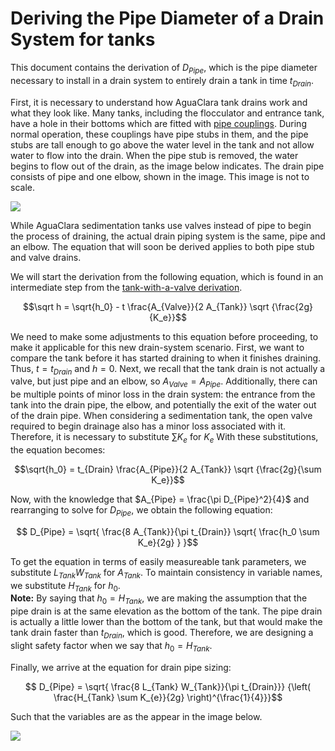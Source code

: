 # Deriving the Pipe Diameter of a Drain System for tanks

This document contains the derivation of $D_{Pipe}$, which is the pipe diameter necessary to install in a drain system to entirely drain a tank in time $t_{Drain}$.

First, it is necessary to understand how AguaClara tank drains work and what they look like. Many tanks, including the flocculator and entrance tank, have a hole in their bottoms which are fitted with [pipe couplings](https://www.mrpoolman.com.au/assets/thumbL/16057.jpg). During normal operation, these couplings have pipe stubs in them, and the pipe stubs are tall enough to go above the water level in the tank and not allow water to flow into the drain. When the pipe stub is removed, the water begins to flow out of the drain, as the image below indicates. The drain pipe consists of pipe and one elbow, shown in the image. This image is not to scale.

![](https://github.com/AguaClara/CEE4540_Master/blob/master/Summary%20Sheets/Images/Pipe_stub_drainage.jpg?raw=true)

While AguaClara sedimentation tanks use valves instead of pipe to begin the process of draining, the actual drain piping system is the same, pipe and an elbow. The equation that will soon be derived applies to both pipe stub and valve drains.

We will start the derivation from the following equation, which is found in an intermediate step from the [tank-with-a-valve derivation](https://github.com/AguaClara/CEE4540_Master/blob/master/Summary%20Sheets/Derivation_flow_through_tank_with_a_valve.md).

$$\sqrt h  = \sqrt{h_0} - t \frac{A_{Valve}}{2 A_{Tank}} \sqrt {\frac{2g}{K_e}}$$

We need to make some adjustments to this equation before proceeding, to make it applicable for this new drain-system scenario.  First, we want to compare the tank before it has started draining to when it finishes draining. Thus, $t = t_{Drain}$ and $h = 0$. Next, we recall that the tank drain is not actually a valve, but just pipe and an elbow, so $A_{Valve} = A_{Pipe}$. Additionally, there can be multiple points of minor loss in the drain system: the entrance from the tank into the drain pipe, the elbow, and potentially the exit of the water out of the drain pipe. When considering a sedimentation tank, the open valve required to begin drainage also has a minor loss associated with it. Therefore, it is necessary to substitute $\sum K_e$ for $K_e$ With these substitutions,  the equation becomes:

$$\sqrt{h_0}  = t_{Drain} \frac{A_{Pipe}}{2 A_{Tank}} \sqrt {\frac{2g}{\sum K_e}}$$

Now, with the knowledge that $A_{Pipe} = \frac{\pi D_{Pipe}^2}{4}$ and rearranging to solve for $D_{Pipe}$, we obtain the following equation:

$$ D_{Pipe} = \sqrt{ \frac{8 A_{Tank}}{\pi t_{Drain}} \sqrt{ \frac{h_0 \sum K_e}{2g} } }$$

To get the equation in terms of easily measureable tank parameters, we substitute $L_{Tank} W_{Tank}$ for $A_{Tank}$. To maintain consistency in variable names, we substitute $H_{Tank}$ for $h_0$.   
**Note:** By saying that $h_0 = H_{Tank}$, we are making the assumption that the pipe drain is at the same elevation as the bottom of the tank. The pipe drain is actually a little lower than the bottom of the tank, but that would make the tank drain faster than $t_{Drain}$, which is good. Therefore, we are designing a slight safety factor when we say that $h_0 = H_{Tank}$.

Finally, we arrive at the equation for drain pipe sizing:

$$ D_{Pipe} = \sqrt{ \frac{8 L_{Tank} W_{Tank}}{\pi t_{Drain}}} {\left( \frac{H_{Tank} \sum K_{e}}{2g} \right)^{\frac{1}{4}}}$$

Such that the variables are as the appear in the image below.

![](https://github.com/AguaClara/CEE4540_Master/blob/master/Summary%20Sheets/Images/Pipe_stub_drainage_variables.jpg?raw=true)
